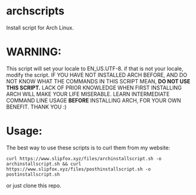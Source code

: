 # archscripts
Install script for Arch Linux.

# WARNING:
This script will set your locale to EN_US.UTF-8. if that is not your locale, modify the script.
IF YOU HAVE NOT INSTALLED ARCH BEFORE, AND DO NOT KNOW WHAT THE COMMANDS IN THIS SCRIPT MEAN, **DO NOT USE THIS SCRIPT.** LACK OF PRIOR KNOWLEDGE WHEN FIRST INSTALLING ARCH WILL MAKE YOUR LIFE MISERABLE. LEARN INTERMEDIATE COMMAND LINE USAGE **BEFORE** INSTALLING ARCH, FOR YOUR OWN BENEFIT. THANK YOU :)

# Usage:
The best way to use these scripts is to curl them from my website:

```
curl https://www.slipfox.xyz/files/archinstallscript.sh -o archinstallscript.sh && curl https://www.slipfox.xyz/files/posthinstallscript.sh -o postinstallscript.sh
```

or just clone this repo.
